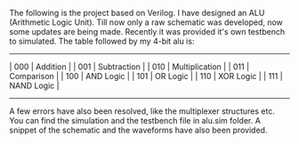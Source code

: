 The following is the project based on Verilog. I have designed an ALU (Arithmetic Logic Unit).
Till now only a raw schematic was developed, now some updates are being made. Recently it was provided it's own testbench to simulated.
The table followed by my 4-bit alu is:
 ____   _______________ 
| 000 | Addition        |
| 001 | Subtraction     |
| 010 | Multiplication  |
| 011 | Comparison      |
| 100 | AND Logic       |
| 101 | OR Logic        |
| 110 | XOR Logic       |
| 111 | NAND Logic      |
 _____  ________________
 
A few errors have also been resolved, like the multiplexer structures etc.
You can find the simulation and the testbench file in alu.sim folder.
A snippet of the schematic and the waveforms have also been provided.
